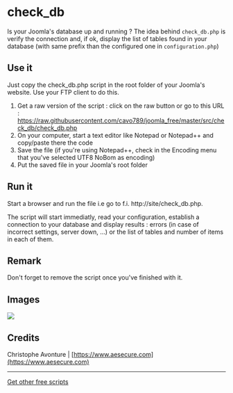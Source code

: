 # check_db

Is your Joomla's database up and running ? The idea behind `check_db.php` is verify the connection and, if ok, display the list of tables found in your database (with same prefix than the configured one in `configuration.php`) 

## Use it

Just copy the check_db.php script in the root folder of your Joomla's website.  Use your FTP client to do this.

1. Get a raw version of the script : click on the raw button or go to this URL : https://raw.githubusercontent.com/cavo789/joomla_free/master/src/check_db/check_db.php
2. On your computer, start a text editor like Notepad or Notepad++ and copy/paste there the code
3. Save the file (if you're using Notepad++, check in the Encoding menu that you've selected UTF8 NoBom as encoding)
4. Put the saved file in your Joomla's root folder

## Run it

Start a browser and run the file i.e go to f.i. http://site/check_db.php.

The script will start immediatly, read your configuration, establish a connection to your database and display results : errors (in case of incorrect settings, server down, ...) or the list of tables and number of items in each of them.

## Remark

Don't forget to remove the script once you've finished with it.

## Images

<img src="https://github.com/cavo789/joomla_free/blob/master/src/check_db/result.png" />

## Credits

Christophe Avonture | [https://www.aesecure.com](https://www.aesecure.com)

-----

[Get other free scripts](https://github.com/cavo789/joomla_free)